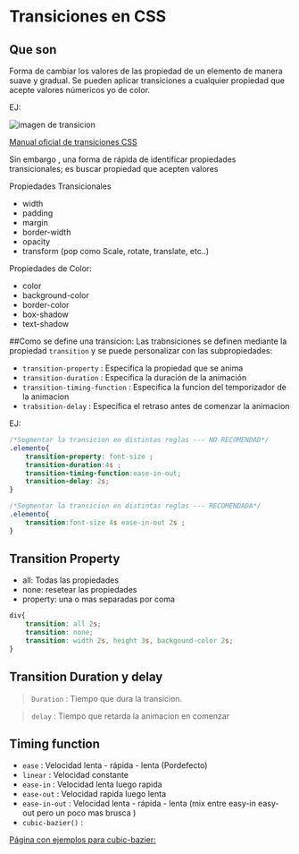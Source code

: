 # Transiciones en CSS
## Que son
Forma de cambiar los valores de las propiedad de un elemento  de manera suave y gradual. Se pueden aplicar transiciones a cualquier propiedad que acepte valores númericos yo de color.

EJ:

![imagen de transicion](https://storage.stfalcon.com/uploads/images/5881e0b98e717.webp)


[Manual oficial de transiciones CSS](https://developer.mozilla.org/en-US/docs/Web/CSS/CSS_transitions/Using_CSS_transitions)

Sin embargo , una forma de rápida de identificar propiedades transicionales; es buscar  propiedad que acepten valores 

Propiedades Transicionales
- width
- padding
- margin
- border-width
- opacity
- transform (pop como Scale, rotate, translate, etc..)

Propiedades de Color:
- color
- background-color
- border-color
- box-shadow
- text-shadow

##Como se define una transicion:
Las trabnsiciones se definen mediante la propiedad `transition` y se puede personalizar con las subpropiedades: 
- `transition-property`         : Especifica la propiedad que se anima 
- `transition-duration`         : Especifica la duración de la animación
- `transition-timing-function`  : Especifica la funcion del temporizador de la animacion
- `trabsition-delay`            : Especifica el retraso antes de comenzar la animacion

EJ:
```css
/*Segmentar la transicion en distintas reglas --- NO RECOMENDAD*/
.elemento{
    transition-property: font-size ;
    transition-duration:4s ;
    transition-timing-function:ease-in-out;
    transition-delay: 2s;
}

/*Segmentar la transicion en distintas reglas --- RECOMENDADA*/
.elemento{
    transition:font-size 4s ease-in-out 2s ;
}
```

## Transition Property
- all:      Todas las propiedades
- none:     resetear las propiedades
- property: una o mas separadas por coma

```css
div{
    transition: all 2s;
    transition: none;
    transition: width 2s, height 3s, backgound-color 2s; 
}

```
## Transition Duration y delay

>`Duration` : Tiempo que dura la transicion.

>`delay` : Tiempo que retarda la animacion en comenzar

## Timing function

- `ease`            : Velocidad lenta - rápida - lenta  (Pordefecto)
- `linear`          : Velocidad constante
- `ease-in`         : Velocidad lenta luego rapida
- `ease-out`        : Velocidad rapida luego lenta
- `ease-in-out`     : Velocidad lenta - rápida - lenta (mix entre easy-in easy-out pero un poco mas brusca )
- `cubic-bazier()`  :

[Página con ejemplos para cubic-bazier:](https://cubic-bezier.com/#.17,.67,.83,.67)